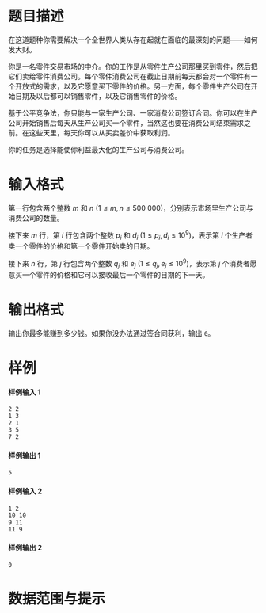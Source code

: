 
# 题目描述

在这道题种你需要解决一个全世界人类从存在起就在面临的最深刻的问题——如何发大财。

你是一名零件交易市场的中介。你的工作是从零件生产公司那里买到零件，然后把它们卖给零件消费公司。每个零件消费公司在截止日期前每天都会对一个零件有一个开放式的需求，以及它愿意买下零件的价格。另一方面，每个零件生产公司在开始日期及以后都可以销售零件，以及它销售零件的价格。

基于公平竞争法，你只能与一家生产公司、一家消费公司签订合同。你可以在生产公司开始销售后每天从生产公司买一个零件，当然这也要在消费公司结束需求之前。在这些天里，每天你可以从买卖差价中获取利润。

你的任务是选择能使你利益最大化的生产公司与消费公司。


# 输入格式

第一行包含两个整数 $m$ 和 $n$ $(1 \leq m, n \leq 500\ 000)$，分别表示市场里生产公司与消费公司的数量。

接下来 $m$ 行，第 $i$ 行包含两个整数 $p_i$ 和 $d_i$ $(1 \leq p_i, d_i \leq 10^9)$，表示第 $i$ 个生产者卖一个零件的价格和第一个零件开始卖的日期。

接下来 $n$ 行，第 $j$ 行包含两个整数 $q_j$ 和 $e_j$ $(1 \leq q_j, e_j \leq 10^9)$，表示第 $j$ 个消费者愿意买一个零件的价格和它可以接收最后一个零件的日期的下一天。


# 输出格式

输出你最多能赚到多少钱。如果你没办法通过签合同获利，输出 `0`。


# 样例

#### 样例输入 1
```plain
2 2
1 3
2 1
3 5
7 2
```

#### 样例输出 1
```plain
5
```

#### 样例输入 2
```plain
1 2
10 10
9 11
11 9
```

#### 样例输出 2
```plain
0
```


# 数据范围与提示



